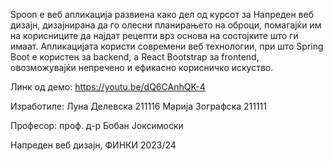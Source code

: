 
Spoon е веб апликација развиена како дел од курсот за Напреден веб дизајн, дизајнирана да го олесни планирањето на оброци, 
помагајќи им на корисниците да најдат рецепти врз основа на состојките што ги имаат. 
Апликацијата користи современи веб технологии, при што Spring Boot е користен за backend, 
а React Bootstrap за frontend, овозможувајќи непречено и ефикасно корисничко искуство.

Линк од демо:
https://youtu.be/dQ6CAnhQK-4

Изработиле:
Луна Делевска 211116
Марија Зографска 211111

Професор:
проф. д-р Бобан Јоксимоски

Напреден веб дизајн, ФИНКИ 2023/24

